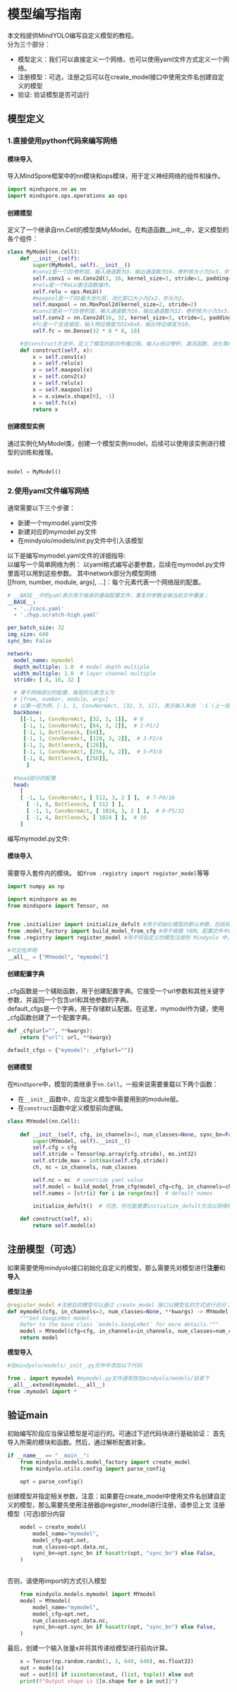 # 模型编写指南
本文档提供MindYOLO编写自定义模型的教程。<br>
分为三个部分：

- 模型定义：我们可以直接定义一个网络，也可以使用yaml文件方式定义一个网络。
- 注册模型：可选，注册之后可以在create_model接口中使用文件名创建自定义的模型
- 验证: 验证模型是否可运行

## 模型定义

### 1.直接使用python代码来编写网络

#### 模块导入
导入MindSpore框架中的nn模块和ops模块，用于定义神经网络的组件和操作。
```python
import mindspore.nn as nn
import mindspore.ops.operations as ops
```

#### 创建模型
定义了一个继承自nn.Cell的模型类MyModel。在构造函数__init__中，定义模型的各个组件：

```python
class MyModel(nn.Cell):
    def __init__(self):
        super(MyModel, self).__init__()
        #conv1是一个2D卷积层，输入通道数为3，输出通道数为16，卷积核大小为3x3，步长为1，填充为1。
        self.conv1 = nn.Conv2d(3, 16, kernel_size=3, stride=1, padding=1)
        #relu是一个ReLU激活函数操作。
        self.relu = ops.ReLU()
        #maxpool是一个2D最大池化层，池化窗口大小为2x2，步长为2。
        self.maxpool = nn.MaxPool2d(kernel_size=2, stride=2)
        #conv2是另一个2D卷积层，输入通道数为16，输出通道数为32，卷积核大小为3x3，步长为1，填充为1。
        self.conv2 = nn.Conv2d(16, 32, kernel_size=3, stride=1, padding=1)
        #fc是一个全连接层，输入特征维度为32x8x8，输出特征维度为10。
        self.fc = nn.Dense(32 * 8 * 8, 10)

    #在construct方法中，定义了模型的前向传播过程。输入x经过卷积、激活函数、池化等操作后，通过展平操作将特征张量变为一维向量，然后通过全连接层得到最终的输出结果。    
    def construct(self, x): 
        x = self.conv1(x)
        x = self.relu(x)
        x = self.maxpool(x)
        x = self.conv2(x)
        x = self.relu(x)
        x = self.maxpool(x)
        x = x.view(x.shape[0], -1)
        x = self.fc(x)
        return x
```
#### 创建模型实例
通过实例化MyModel类，创建一个模型实例model，后续可以使用该实例进行模型的训练和推理。
```python

model = MyModel()

```

### 2.使用yaml文件编写网络
通常需要以下三个步骤：

- 新建一个mymodel.yaml文件
- 新建对应的mymodel.py文件 
- 在mindyolo/models/_init_.py文件中引入该模型

以下是编写mymodel.yaml文件的详细指导:<br>
以编写一个简单网络为例：
以yaml格式编写必要参数，后续在mymodel.py文件里面可以用到这些参数。
其中network部分为模型网络 <br>
[[from, number, module, args], ...]：每个元素代表一个网络层的配置。<br>
```yaml
# __BASE__中的yaml表示用于继承的基础配置文件，重复的参数会被当前文件覆盖；
__BASE__:
  - '../coco.yaml'
  - './hyp.scratch-high.yaml'

per_batch_size: 32
img_size: 640
sync_bn: False

network:
  model_name: mymodel
  depth_multiple: 1.0  # model depth multiple
  width_multiple: 1.0  # layer channel multiple
  stride: [ 8, 16, 32 ]

  # 骨干网络部分的配置，每层的元素含义为
  # [from, number, module, args]
  # 以第一层为例，[-1, 1, ConvNormAct, [32, 3, 1]], 表示输入来自 `-1`(上一层) ，重复次数为 1，模块名为 ConvNormAct，模块输入参数为 [32, 3, 1]；
  backbone: 
    [[-1, 1, ConvNormAct, [32, 3, 1]],  # 0
     [-1, 1, ConvNormAct, [64, 3, 2]],  # 1-P1/2
     [-1, 1, Bottleneck, [64]],
     [-1, 1, ConvNormAct, [128, 3, 2]],  # 3-P2/4
     [-1, 2, Bottleneck, [128]],
     [-1, 1, ConvNormAct, [256, 3, 2]],  # 5-P3/8
     [-1, 8, Bottleneck, [256]],
      ]
  
  #head部分的配置 
  head: 
    [
    [ -1, 1, ConvNormAct, [ 512, 3, 2 ] ],  # 7-P4/16
      [ -1, 8, Bottleneck, [ 512 ] ],
      [ -1, 1, ConvNormAct, [ 1024, 3, 2 ] ],  # 9-P5/32
      [ -1, 4, Bottleneck, [ 1024 ] ],  # 10
    ]
```

编写mymodel.py文件:
#### 模块导入
需要导入套件内的模块。 如`from .registry import register_model`等等

```python
import numpy as np

import mindspore as ms
from mindspore import Tensor, nn


from .initializer import initialize_defult #用于初始化模型的默认参数，包括权重初始化方式、BN 层参数等。
from .model_factory import build_model_from_cfg #用于根据 YAML 配置文件中的参数构建目标检测模型，并返回该模型的实例。
from .registry import register_model #用于将自定义的模型注册到 Mindyolo 中，以便在 YAML 配置文件中使用。

#可见性声明
__all__ = ["MYmodel", "mymodel"]
```
#### 创建配置字典
_cfg函数是一个辅助函数，用于创建配置字典。它接受一个url参数和其他关键字参数，并返回一个包含url和其他参数的字典。<br>
default_cfgs是一个字典，用于存储默认配置。在这里，mymodel作为键，使用_cfg函数创建了一个配置字典。
```python
def _cfg(url="", **kwargs):
    return {"url": url, **kwargs}

default_cfgs = {"mymodel": _cfg(url="")}
```
#### 创建模型
在`MindSpore`中，模型的类继承于`nn.Cell`，一般来说需要重载以下两个函数：

- 在`__init__`函数中，应当定义模型中需要用到的module层。
- 在`construct`函数中定义模型前向逻辑。 <br>

```python
class MYmodel(nn.Cell):
    
    def __init__(self, cfg, in_channels=3, num_classes=None, sync_bn=False):
        super(MYmodel, self).__init__()
        self.cfg = cfg
        self.stride = Tensor(np.array(cfg.stride), ms.int32)
        self.stride_max = int(max(self.cfg.stride))
        ch, nc = in_channels, num_classes

        self.nc = nc  # override yaml value
        self.model = build_model_from_cfg(model_cfg=cfg, in_channels=ch, num_classes=nc, sync_bn=sync_bn)
        self.names = [str(i) for i in range(nc)]  # default names
        
        initialize_defult()  # 可选，你可能需要initialize_defult方法以获得和pytorch一样的conv2d、dense层的初始化方式；

    def construct(self, x):
        return self.model(x)

```

## 注册模型（可选）
如果需要使用mindyolo接口初始化自定义的模型，那么需要先对模型进行**注册**和**导入**

**模型注册** <br>
```python
@register_model #注册后的模型可以通过 create_model 接口以模型名的方式进行访问；
def mymodel(cfg, in_channels=3, num_classes=None, **kwargs) -> MYmodel:
    """Get GoogLeNet model.
    Refer to the base class `models.GoogLeNet` for more details."""
    model = MYmodel(cfg=cfg, in_channels=in_channels, num_classes=num_classes, **kwargs)
    return model
```
**模型导入** <br>

```python
#在mindyolo/models/_init_.py文件中添加以下代码

from . import mymodel #mymodel.py文件通常放在mindyolo/models/目录下
__all__.extend(mymodel.__all__)
from .mymodel import *
```

## 验证main

初始编写阶段应当保证模型是可运行的。可通过下述代码块进行基础验证：
首先导入所需的模块和函数。然后，通过解析配置对象。

```python
if __name__ == "__main__":
    from mindyolo.models.model_factory import create_model
    from mindyolo.utils.config import parse_config

    opt = parse_config()
```
创建模型并指定相关参数，注意：如果要在create_model中使用文件名创建自定义的模型，那么需要先使用注册器@register_model进行注册，请参见上文 注册模型（可选)部分内容
```python
    model = create_model(
        model_name="mymodel",
        model_cfg=opt.net,
        num_classes=opt.data.nc,
        sync_bn=opt.sync_bn if hasattr(opt, "sync_bn") else False,
    ) 
    
```

否则，请使用import的方式引入模型

```python
    from mindyolo.models.mymodel import MYmodel
    model = MYmodel(
        model_name="mymodel",
        model_cfg=opt.net,
        num_classes=opt.data.nc,
        sync_bn=opt.sync_bn if hasattr(opt, "sync_bn") else False,
    ) 
```
最后，创建一个输入张量x并将其传递给模型进行前向计算。
```python    
    x = Tensor(np.random.randn(1, 3, 640, 640), ms.float32)
    out = model(x)
    out = out[0] if isinstance(out, (list, tuple)) else out
    print(f"Output shape is {[o.shape for o in out]}")
```


